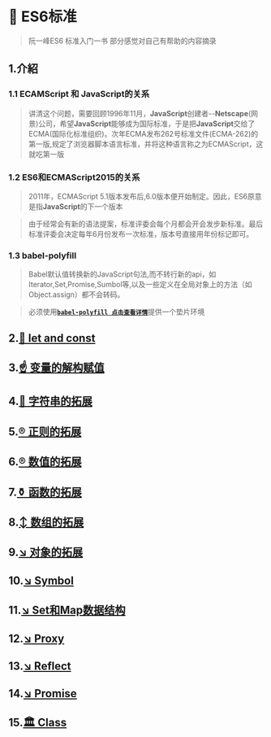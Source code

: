 # 🐼 ES6标准

> 阮一峰ES6 标准入门一书 部分感觉对自己有帮助的内容摘录

## 1.介紹
### 1.1 ECAMScript 和 JavaScript的关系
> 讲清这个问题，需要回顾1996年11月，**JavaScript**创建者--**Netscape**(网景)公司，希望**JavaScript**能够成为国际标准，于是把**JavaScript**交给了ECMA(国际化标准组织)。次年ECMA发布262号标准文件(ECMA-262)的第一版,规定了浏览器脚本语言标准，并将这种语言称之为ECMAScript，这就吃第一版

### 1.2 ES6和ECMAScript2015的关系
> 2011年，ECMAScript 5.1版本发布后,6.0版本便开始制定。因此，ES6原意是指**JavaScript**的下一个版本

>由于经常会有新的语法提案，标准评委会每个月都会开会发步新标准。最后标准评委会决定每年6月份发布一次标准，版本号直接用年份标记即可。

### 1.3 babel-polyfill
> Babel默认值转换新的JavaScript句法,而不转行新的api，如Iterator,Set,Promise,Sumbol等,以及一些定义在全局对象上的方法（如Object.assign）都不会转码。

> 必须使用[**`babel-polyfill 点击查看详情`**](https://babeljs.io/docs/usage/polyfill/)提供一个垫片环境

## 2.[🎨 let and const](./section1/Readme.md)

## 3.[☝ 变量的解构赋值](./section2/Readme.md)

## 4.[👷 字符串的拓展](./section3/Readme.md)

## 5.[® 正则的拓展](./section4/Readme.md)

## 6.[® 数值的拓展](./section5/Readme.md)

## 7.[⚱ 函数的拓展](./section6/Readme.md)

## 8.[↕ 数组的拓展](./section7/Readme.md)

## 9.[↘ 对象的拓展](./section8/Readme.md)

## 10.[↘ Symbol](./section9/Readme.md)

## 11.[↘ Set和Map数据结构](./section10/Readme.md)

## 12.[↘ Proxy](./section11/Readme.md)

## 13.[↘ Reflect](./section12/Readme.md)

## 14.[↘ Promise](./section13/Readme.md)

## 15.[🏛 Class](./section14/Readme.md)